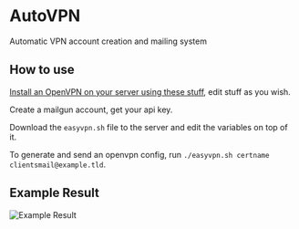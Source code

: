 # AutoVPN
Automatic VPN account creation and mailing system

## How to use

[Install an OpenVPN on your server using these stuff](https://www.digitalocean.com/community/tutorials/how-to-set-up-an-openvpn-server-on-ubuntu-16-04), edit stuff as you wish.

Create a mailgun account, get your api key.

Download the `easyvpn.sh` file to the server and edit the variables on top of it.

To generate and send an openvpn config, run `./easyvpn.sh certname clientsmail@example.tld`.

## Example Result

![Example Result](https://i.imgur.com/1oa4yR6.png)
